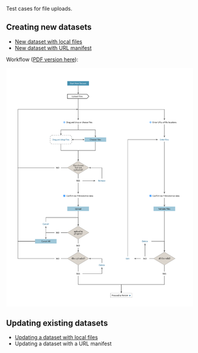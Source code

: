 Test cases for file uploads.

## Creating new datasets

- [New dataset with local files](new-dataset-local-files.md)
- [New dataset with URL manifest](new-dataset-manifest.md)

Workflow ([PDF version here](new-dataset-workflow.pdf)):

![Workflow for new datasets](new-dataset-workflow.png)

## Updating existing datasets

- [Updating a dataset with local files](updated-dataset-local-files.md)
- Updating a dataset with a URL manifest

